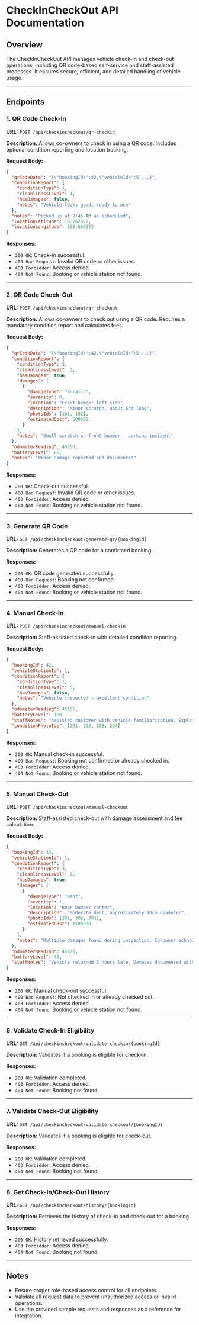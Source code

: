 # CheckInCheckOut API Documentation

## Overview
The CheckInCheckOut API manages vehicle check-in and check-out operations, including QR code-based self-service and staff-assisted processes. It ensures secure, efficient, and detailed handling of vehicle usage.

---

## Endpoints

### 1. QR Code Check-In
**URL:** `POST /api/checkincheckout/qr-checkin`

**Description:**
Allows co-owners to check in using a QR code. Includes optional condition reporting and location tracking.

**Request Body:**
```json
{
  "qrCodeData": "{\"bookingId\":42,\"vehicleId\":5,...}",
  "conditionReport": {
    "conditionType": 1,
    "cleanlinessLevel": 4,
    "hasDamages": false,
    "notes": "Vehicle looks good, ready to use"
  },
  "notes": "Picked up at 8:45 AM as scheduled",
  "locationLatitude": 10.762622,
  "locationLongitude": 106.660172
}
```

**Responses:**
- `200 OK`: Check-in successful.
- `400 Bad Request`: Invalid QR code or other issues.
- `403 Forbidden`: Access denied.
- `404 Not Found`: Booking or vehicle station not found.

---

### 2. QR Code Check-Out
**URL:** `POST /api/checkincheckout/qr-checkout`

**Description:**
Allows co-owners to check out using a QR code. Requires a mandatory condition report and calculates fees.

**Request Body:**
```json
{
  "qrCodeData": "{\"bookingId\":42,\"vehicleId\":5,...}",
  "conditionReport": {
    "conditionType": 2,
    "cleanlinessLevel": 3,
    "hasDamages": true,
    "damages": [
      {
        "damageType": "Scratch",
        "severity": 0,
        "location": "Front bumper left side",
        "description": "Minor scratch, about 5cm long",
        "photoIds": [101, 102],
        "estimatedCost": 500000
      }
    ],
    "notes": "Small scratch on front bumper - parking incident"
  },
  "odometerReading": 45250,
  "batteryLevel": 65,
  "notes": "Minor damage reported and documented"
}
```

**Responses:**
- `200 OK`: Check-out successful.
- `400 Bad Request`: Invalid QR code or other issues.
- `403 Forbidden`: Access denied.
- `404 Not Found`: Booking or vehicle station not found.

---

### 3. Generate QR Code
**URL:** `GET /api/checkincheckout/generate-qr/{bookingId}`

**Description:**
Generates a QR code for a confirmed booking.

**Responses:**
- `200 OK`: QR code generated successfully.
- `400 Bad Request`: Booking not confirmed.
- `403 Forbidden`: Access denied.
- `404 Not Found`: Booking or vehicle station not found.

---

### 4. Manual Check-In
**URL:** `POST /api/checkincheckout/manual-checkin`

**Description:**
Staff-assisted check-in with detailed condition reporting.

**Request Body:**
```json
{
  "bookingId": 42,
  "vehicleStationId": 1,
  "conditionReport": {
    "conditionType": 1,
    "cleanlinessLevel": 5,
    "hasDamages": false,
    "notes": "Vehicle inspected - excellent condition"
  },
  "odometerReading": 45165,
  "batteryLevel": 100,
  "staffNotes": "Assisted customer with vehicle familiarization. Explained charging procedure.",
  "conditionPhotoIds": [201, 202, 203, 204]
}
```

**Responses:**
- `200 OK`: Manual check-in successful.
- `400 Bad Request`: Booking not confirmed or already checked in.
- `403 Forbidden`: Access denied.
- `404 Not Found`: Booking or vehicle station not found.

---

### 5. Manual Check-Out
**URL:** `POST /api/checkincheckout/manual-checkout`

**Description:**
Staff-assisted check-out with damage assessment and fee calculation.

**Request Body:**
```json
{
  "bookingId": 42,
  "vehicleStationId": 1,
  "conditionReport": {
    "conditionType": 3,
    "cleanlinessLevel": 2,
    "hasDamages": true,
    "damages": [
      {
        "damageType": "Dent",
        "severity": 1,
        "location": "Rear bumper center",
        "description": "Moderate dent, approximately 10cm diameter",
        "photoIds": [301, 302, 303],
        "estimatedCost": 1500000
      }
    ],
    "notes": "Multiple damages found during inspection. Co-owner acknowledged."
  },
  "odometerReading": 45320,
  "batteryLevel": 45,
  "staffNotes": "Vehicle returned 2 hours late. Damages documented with co-owner present."
}
```

**Responses:**
- `200 OK`: Manual check-out successful.
- `400 Bad Request`: Not checked in or already checked out.
- `403 Forbidden`: Access denied.
- `404 Not Found`: Booking or vehicle station not found.

---

### 6. Validate Check-In Eligibility
**URL:** `GET /api/checkincheckout/validate-checkin/{bookingId}`

**Description:**
Validates if a booking is eligible for check-in.

**Responses:**
- `200 OK`: Validation completed.
- `403 Forbidden`: Access denied.
- `404 Not Found`: Booking not found.

---

### 7. Validate Check-Out Eligibility
**URL:** `GET /api/checkincheckout/validate-checkout/{bookingId}`

**Description:**
Validates if a booking is eligible for check-out.

**Responses:**
- `200 OK`: Validation completed.
- `403 Forbidden`: Access denied.
- `404 Not Found`: Booking not found.

---

### 8. Get Check-In/Check-Out History
**URL:** `GET /api/checkincheckout/history/{bookingId}`

**Description:**
Retrieves the history of check-in and check-out for a booking.

**Responses:**
- `200 OK`: History retrieved successfully.
- `403 Forbidden`: Access denied.
- `404 Not Found`: Booking not found.

---

## Notes
- Ensure proper role-based access control for all endpoints.
- Validate all request data to prevent unauthorized access or invalid operations.
- Use the provided sample requests and responses as a reference for integration.